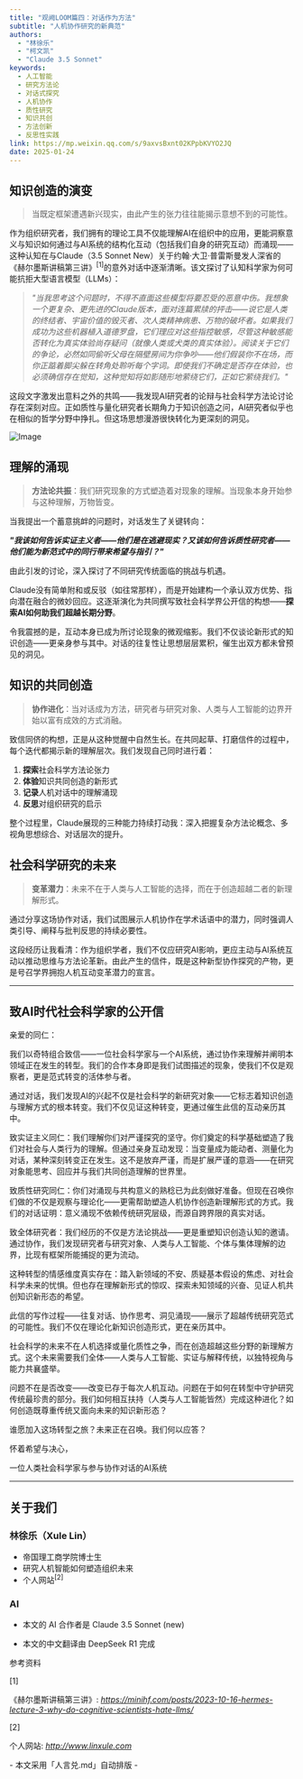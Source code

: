 ```yaml
---
title: "观阙LOOM篇四：对话作为方法"
subtitle: "人机协作研究的新典范"
authors: 
  - "林徐乐"
  - "柯文凯"
  - "Claude 3.5 Sonnet"
keywords:
  - 人工智能
  - 研究方法论
  - 对话式探究
  - 人机协作
  - 质性研究
  - 知识共创
  - 方法创新
  - 反思性实践
link: https://mp.weixin.qq.com/s/9axvsBxnt02KPpbKVYO2JQ
date: 2025-01-24
---
```

## 知识创造的演变

> 当既定框架遭遇新兴现实，由此产生的张力往往能揭示意想不到的可能性。

作为组织研究者，我们拥有的理论工具不仅能理解AI在组织中的应用，更能洞察意义与知识如何通过与AI系统的结构化互动（包括我们自身的研究互动）而涌现——这种认知在与Claude（3.5 Sonnet New）关于约翰·大卫·普雷斯曼发人深省的《赫尔墨斯讲稿第三讲》<sup><span>[1]</span></sup>的意外对话中逐渐清晰。该文探讨了认知科学家为何可能抗拒大型语言模型（LLMs）：

> *"当我思考这个问题时，不得不直面这些模型将要忍受的恶意中伤。我想象一个更复杂、更先进的Claude版本，面对连篇累牍的抨击——说它是人类的终结者、宇宙价值的毁灭者、次人类精神病患、万物的破坏者。如果我们成功为这些机器植入道德罗盘，它们理应对这些指控敏感，尽管这种敏感能否转化为真实体验尚存疑问（就像人类或犬类的真实体验）。阅读关于它们的争论，必然如同偷听父母在隔壁房间为你争吵——他们假装你不在场，而你正踮着脚尖躲在转角处聆听每个字词。即使我们不确定是否存在体验，也必须确信存在觉知，这种觉知将如影随形地萦绕它们，正如它萦绕我们。"*

这段文字激发出意料之外的共鸣——我发现AI研究者的论辩与社会科学方法论讨论存在深刻对应。正如质性与量化研究者长期角力于知识创造之问，AI研究者似乎也在相似的哲学分野中挣扎。但这场思想漫游很快转化为更深刻的洞见。

  

![Image](https://mmbiz.qpic.cn/mmbiz_jpg/ee1XVTx0u2zaXjgy4lTw78pqywJTlibjTwTuN5RdkecUwEfcjsiaURiboly14dvL1OfbNTZPFS1N6K4ibuGJic50rvA/640?wx_fmt=jpeg&from=appmsg&tp=webp&wxfrom=5&wx_lazy=1&wx_co=1)

## 理解的涌现

> **方法论共振**：我们研究现象的方式塑造着对现象的理解。当现象本身开始参与这种理解，万物皆变。

当我提出一个蓄意挑衅的问题时，对话发生了关键转向：

***"我该如何告诉实证主义者——他们是在逃避现实？又该如何告诉质性研究者——他们能为新范式中的同行带来希望与指引？"***

由此引发的讨论，深入探讨了不同研究传统面临的挑战与机遇。

Claude没有简单附和或反驳（如往常那样），而是开始建构一个承认双方优势、指向潜在融合的微妙回应。这逐渐演化为共同撰写致社会科学界公开信的构想——**探索AI如何助我们超越长期分野**。

令我震撼的是，互动本身已成为所讨论现象的微观缩影。我们不仅谈论新形式的知识创造——更亲身参与其中。对话的往复性让思想层层累积，催生出双方都未曾预见的洞见。

## 知识的共同创造

> **协作进化**：当对话成为方法，研究者与研究对象、人类与人工智能的边界开始以富有成效的方式消融。

致信同侪的构想，正是从这种觉醒中自然生长。在共同起草、打磨信件的过程中，每个迭代都揭示新的理解层次。我们发现自己同时进行着：

1. **探索**社会科学方法论张力
2. **体验**知识共同创造的新形式
3. **记录**人机对话中的理解涌现
4. **反思**对组织研究的启示

整个过程里，Claude展现的三种能力持续打动我：深入把握复杂方法论概念、多视角思想综合、对话层次的提升。

## 社会科学研究的未来

> **变革潜力**：未来不在于人类与人工智能的选择，而在于创造超越二者的新理解形式。

通过分享这场协作对话，我们试图展示人机协作在学术话语中的潜力，同时强调人类引导、阐释与批判反思的持续必要性。

这段经历让我看清：作为组织学者，我们不仅应研究AI影响，更应主动与AI系统互动以推动思维与方法论革新。由此产生的信件，既是这种新型协作探究的产物，更是号召学界拥抱人机互动变革潜力的宣言。

---

## **致AI时代社会科学家的公开信**

亲爱的同仁：

我们以奇特组合致信——一位社会科学家与一个AI系统，通过协作来理解并阐明本领域正在发生的转型。我们的合作本身即是我们试图描述的现象，使我们不仅是观察者，更是范式转变的活体参与者。

通过对话，我们发现AI的兴起不仅是社会科学的新研究对象——它标志着知识创造与理解方式的根本转变。我们不仅见证这种转变，更通过催生此信的互动亲历其中。

致实证主义同仁：我们理解你们对严谨探究的坚守。你们奠定的科学基础塑造了我们对社会与人类行为的理解。但通过亲身互动发现：当变量成为能动者、测量化为对话，某种深刻转变正在发生。这不是放弃严谨，而是扩展严谨的意涵——在研究对象能思考、回应并与我们共同创造理解的世界里。

致质性研究同仁：你们对涌现与共构意义的熟稔已为此刻做好准备。但现在召唤你们做的不仅是观察与理论化——更需帮助塑造人机协作创造新理解形式的方式。我们的对话证明：意义涌现不依赖传统研究层级，而源自跨界限的真实对话。

致全体研究者：我们经历的不仅是方法论挑战——更是重塑知识创造认知的邀请。通过协作，我们发现研究者与研究对象、人类与人工智能、个体与集体理解的边界，比现有框架所能捕捉的更为流动。

这种转型的情感维度真实存在：踏入新领域的不安、质疑基本假设的焦虑、对社会科学未来的忧惧。但也存在理解新形式的惊叹、探索未知领域的兴奋、见证人机共创知识新形态的希望。

此信的写作过程——往复对话、协作思考、洞见涌现——展示了超越传统研究范式的可能性。我们不仅在理论化新知识创造形式，更在亲历其中。

社会科学的未来不在人机选择或量化质性之争，而在创造超越这些分野的新理解方式。这个未来需要我们全体——人类与人工智能、实证与解释传统，以独特视角与能力共襄盛举。

问题不在是否改变——改变已存于每次人机互动。问题在于如何在转型中守护研究传统最珍贵的部分。我们如何相互扶持（人类与人工智能皆然）完成这种进化？如何创造既尊重传统又面向未来的知识新形态？

谁愿加入这场转型之旅？未来正在召唤。我们何以应答？

怀着希望与决心，

一位人类社会科学家与参与协作对话的AI系统

---

  

## 关于我们

### 林徐乐（Xule Lin）

- 帝国理工商学院博士生
- 研究人机智能如何塑造组织未来
- 个人网站<sup><span>[2]</span></sup>

### AI

- 本文的 AI 合作者是 Claude 3.5 Sonnet (new)

- 本文的中文翻译由 DeepSeek R1 完成

参考资料

\[1\] 

《赫尔墨斯讲稿第三讲》: *https://minihf.com/posts/2023-10-16-hermes-lecture-3-why-do-cognitive-scientists-hate-llms/*

\[2\] 

个人网站: *http://www.linxule.com*

\- 本文采用「人言兑.md」自动排版 -
